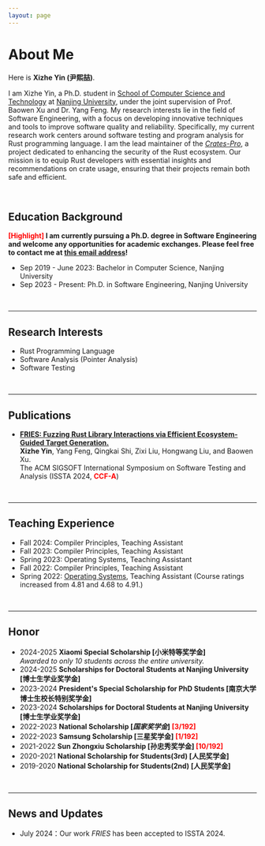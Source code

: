 ```yaml
---
layout: page
---
```


# About Me

<!-- <img src="yxz.jpg" class="floatpic" width="360" height="480"> -->

Here is **Xizhe Yin (尹熙喆)**.

I am Xizhe Yin, a Ph.D. student in [School of Computer Science and Technology](https://cs.nju.edu.cn/main.htm) at [Nanjing University](https://njunju.nju.edu.cn/EN/main.htm), under the joint supervision of Prof. Baowen Xu and Dr. Yang Feng. My research interests lie in the field of Software Engineering, with a focus on developing innovative techniques and tools to improve software quality and reliability. Specifically, my current research work centers around software testing and program analysis for Rust programming language. I am the lead maintainer of the *[Crates-Pro](https://github.com/crates-pro)*, a project dedicated to enhancing the security of the Rust ecosystem. Our mission is to equip Rust developers with essential insights and recommendations on crate usage, ensuring that their projects remain both safe and efficient.

<br>


## Education Background

**<font color='red'>[Highlight]</font> I am currently pursuing a Ph.D. degree in Software Engineering and welcome any opportunities for academic exchanges. Please feel free to contact me at [this email address](xizheyin@smail.nju.edu.cn)!**

- Sep 2019 - June 2023: Bachelor in Computer Science, Nanjing University
- Sep 2023 - Present: Ph.D. in Software Engineering, Nanjing University
<br>

---

## Research Interests

- Rust Programming Language
- Software Analysis (Pointer Analysis)
- Software Testing

<br>

---

## Publications

- **[FRIES: Fuzzing Rust Library Interactions via Efficient Ecosystem-Guided Target Generation.](https://dl.acm.org/doi/abs/10.1145/3650212.3680348)**  
  **Xizhe Yin**, Yang Feng, Qingkai Shi, Zixi Liu, Hongwang Liu, and Baowen Xu.  
  The ACM SIGSOFT International Symposium on Software Testing and Analysis (ISSTA 2024, **<font color='red'>CCF-A</font>**) 
<br>

---


## Teaching Experience
- Fall 2024: Compiler Principles, Teaching Assistant
- Fall 2023: Compiler Principles, Teaching Assistant
- Spring 2023: Operating Systems, Teaching Assistant
- Fall 2022: Compiler Principles, Teaching Assistant
- Spring 2022: [Operating Systems](https://changanyyy.gitbook.io/oslab/), Teaching Assistant (Course ratings increased from 4.81 and 4.68 to 4.91.)
<br>


---

## Honor

- 2024-2025 **Xiaomi Special Scholarship [小米特等奖学金]**  
  *Awarded to only 10 students across the entire university.*
- 2024-2025 **Scholarships for Doctoral Students at Nanjing University [博士生学业奖学金]**
- 2023-2024 **President's Special Scholarship for PhD Students [南京大学博士生校长特别奖学金]**
- 2023-2024 **Scholarships for Doctoral Students at Nanjing University [博士生学业奖学金]**
- 2022-2023 **National Scholarship [*国家奖学金*] <font color='red'>[3/192]</font>**
- 2022-2023 **Samsung Scholarship [三星奖学金] <font color='red'>[1/192]</font>**
- 2021-2022 **Sun Zhongxiu Scholarship [孙忠秀奖学金] <font color='red'>[10/192]</font>**
- 2020-2021 **National Scholarship for Students(3rd) [人民奖学金]**
- 2019-2020 **National Scholarship for Students(2nd) [人民奖学金]**
<br>

---

## News and Updates
- July 2024：Our work *FRIES* has been accepted to ISSTA 2024.